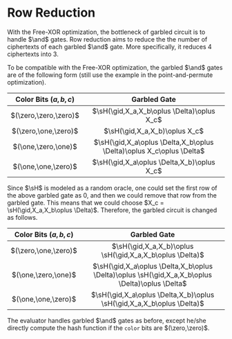 # Row Reduction
With the Free-XOR optimization, the bottleneck of garbled circuit is to handle $\and$ gates. Row reduction aims to reduce the the number of ciphertexts of each garbled $\and$ gate. More specifically, it reduces $4$ ciphertexts into $3$. 

To be compatible with the Free-XOR optimization, the garbled $\and$ gates are of the following form (still use the example in the point-and-permute optimization).

|Color Bits $(a,b,c)$|Garbled Gate|
|:-:|:-:|
|$(\zero,\zero,\zero)$|$\sH(\gid,X_a,X_b\oplus \Delta)\oplus X_c$|
|$(\zero,\one,\zero)$|$\sH(\gid,X_a,X_b)\oplus X_c$|
|$(\one,\zero,\one)$|$\sH(\gid,X_a\oplus \Delta,X_b\oplus \Delta)\oplus X_c\oplus \Delta$|
|$(\one,\one,\zero)$|$\sH(\gid,X_a\oplus \Delta,X_b)\oplus X_c$|

Since $\sH$ is modeled as a random oracle, one could set the first row of the above garbled gate as $0$, and then we could remove that row from the garbled gate. This means that we could choose $X_c = \sH(\gid,X_a,X_b\oplus \Delta)$. Therefore, the garbled circuit is changed as follows.

|Color Bits $(a,b,c)$|Garbled Gate|
|:-:|:-:|
|$(\zero,\one,\zero)$|$\sH(\gid,X_a,X_b)\oplus \sH(\gid,X_a,X_b\oplus \Delta)$|
|$(\one,\zero,\one)$|$\sH(\gid,X_a\oplus \Delta,X_b\oplus \Delta)\oplus \sH(\gid,X_a,X_b\oplus \Delta)\oplus \Delta$|
|$(\one,\one,\zero)$|$\sH(\gid,X_a\oplus \Delta,X_b)\oplus \sH(\gid,X_a,X_b\oplus \Delta)$|

The evaluator handles garbled $\and$ gates as before, except he/she directly compute the hash function if the `color` bits are $(\zero,\zero)$.